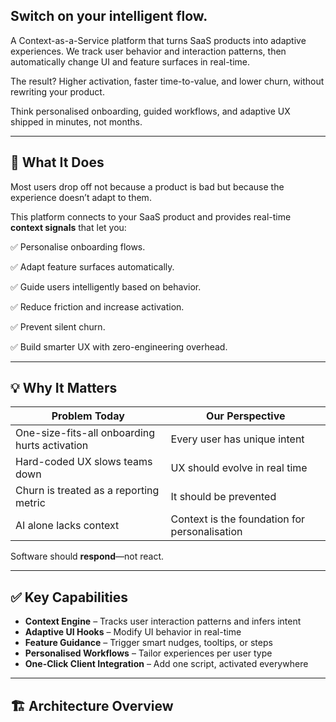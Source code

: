 

## Switch on your intelligent flow.
A Context-as-a-Service platform that turns SaaS products into adaptive experiences. We track user behavior and interaction patterns, then automatically change UI and feature surfaces in real-time.

The result? Higher activation, faster time-to-value, and lower churn, without rewriting your product.

Think personalised onboarding, guided workflows, and adaptive UX shipped in minutes, not months.

---

## 🚀 What It Does

Most users drop off not because a product is bad but because the experience doesn’t adapt to them.

This platform connects to your SaaS product and provides real-time **context signals** that let you:

✅ Personalise onboarding flows.

✅ Adapt feature surfaces automatically.

✅ Guide users intelligently based on behavior.

✅ Reduce friction and increase activation.

✅ Prevent silent churn.

✅ Build smarter UX with zero-engineering overhead.




---

## 💡 Why It Matters

| Problem Today | Our Perspective |
|---------------|------------------|
| One-size-fits-all onboarding hurts activation | Every user has unique intent |
| Hard-coded UX slows teams down | UX should evolve in real time |
| Churn is treated as a reporting metric | It should be prevented |
| AI alone lacks context | Context is the foundation for personalisation |

Software should **respond**—not react.

---

## ✅ Key Capabilities

- **Context Engine** – Tracks user interaction patterns and infers intent
- **Adaptive UI Hooks** – Modify UI behavior in real-time
- **Feature Guidance** – Trigger smart nudges, tooltips, or steps
- **Personalised Workflows** – Tailor experiences per user type
- **One-Click Client Integration** – Add one script, activated everywhere

---

## 🏗️ Architecture Overview

